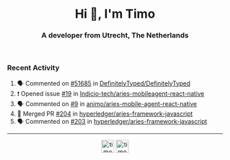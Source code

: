 <h1 align="center">Hi 👋, I'm Timo</h1>
<h3 align="center">A developer from Utrecht, The Netherlands</h3>
<br/>
<!-- https://github.com/rahuldkjain/github-profile-readme-generator --!>

<!--  <p align="left"><img src="https://github-readme-stats.vercel.app/api?username=timoglastra&show_icons=true&count_private=true&" alt="timoglastra" /></p> --!>

<!--
Github language stats
<p align="left"><img src="https://github-readme-stats.vercel.app/api/top-langs/?username=timoglastra&layout=compact" alt="timoglastra" /><p>
-->

<!-- Codestats language stats -->
<!-- <p align="left"><img src="https://codestats-readme.vercel.app/api/top-langs/?username=timoglastra&layout=compact&language_count=12" alt="timoglastra" /><p>    --!>
  
<h3>Recent Activity</h3>

<!--START_SECTION:activity-->
1. 🗣 Commented on [#51685](https://github.com/DefinitelyTyped/DefinitelyTyped/issues/51685) in [DefinitelyTyped/DefinitelyTyped](https://github.com/DefinitelyTyped/DefinitelyTyped)
2. ❗️ Opened issue [#19](https://github.com/Indicio-tech/aries-mobileagent-react-native/issues/19) in [Indicio-tech/aries-mobileagent-react-native](https://github.com/Indicio-tech/aries-mobileagent-react-native)
3. 🗣 Commented on [#9](https://github.com/animo/aries-mobile-agent-react-native/issues/9) in [animo/aries-mobile-agent-react-native](https://github.com/animo/aries-mobile-agent-react-native)
4. 🎉 Merged PR [#204](https://github.com/hyperledger/aries-framework-javascript/pull/204) in [hyperledger/aries-framework-javascript](https://github.com/hyperledger/aries-framework-javascript)
5. 🗣 Commented on [#203](https://github.com/hyperledger/aries-framework-javascript/issues/203) in [hyperledger/aries-framework-javascript](https://github.com/hyperledger/aries-framework-javascript)
<!--END_SECTION:activity-->

---

<p align="center">
<a href="https://twitter.com/timoglastra" target="blank"><img align="center" src="https://cdn.jsdelivr.net/npm/simple-icons@3.0.1/icons/twitter.svg" alt="timoglastra" height="30" width="30" /></a>
<a href="https://linkedin.com/in/timoglastra" target="blank"><img align="center" src="https://cdn.jsdelivr.net/npm/simple-icons@3.0.1/icons/linkedin.svg" alt="timoglastra" height="30" width="30" /></a>
</p>



